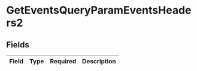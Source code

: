 # GetEventsQueryParamEventsHeaders2


## Fields

| Field       | Type        | Required    | Description |
| ----------- | ----------- | ----------- | ----------- |